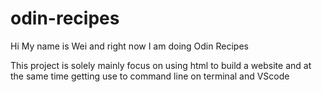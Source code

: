# odin-recipes

Hi My name is Wei and right now I am doing Odin Recipes

This project is solely mainly focus on using html to build a website and at the same time getting use to command line on terminal and VScode
